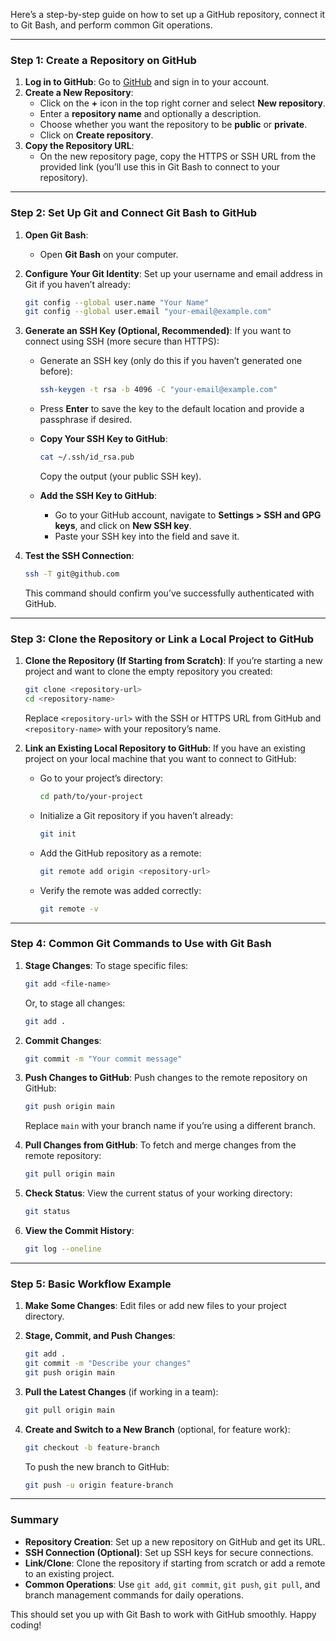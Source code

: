 Here’s a step-by-step guide on how to set up a GitHub repository, connect it to Git Bash, and perform common Git operations.

---

### Step 1: Create a Repository on GitHub

1. **Log in to GitHub**: Go to [GitHub](https://github.com) and sign in to your account.
2. **Create a New Repository**:
   - Click on the **+** icon in the top right corner and select **New repository**.
   - Enter a **repository name** and optionally a description.
   - Choose whether you want the repository to be **public** or **private**.
   - Click on **Create repository**.
3. **Copy the Repository URL**:
   - On the new repository page, copy the HTTPS or SSH URL from the provided link (you’ll use this in Git Bash to connect to your repository).

---

### Step 2: Set Up Git and Connect Git Bash to GitHub

1. **Open Git Bash**:
   - Open **Git Bash** on your computer.

2. **Configure Your Git Identity**:
   Set up your username and email address in Git if you haven’t already:
   ```bash
   git config --global user.name "Your Name"
   git config --global user.email "your-email@example.com"
   ```

3. **Generate an SSH Key (Optional, Recommended)**:
   If you want to connect using SSH (more secure than HTTPS):
   - Generate an SSH key (only do this if you haven’t generated one before):
     ```bash
     ssh-keygen -t rsa -b 4096 -C "your-email@example.com"
     ```
   - Press **Enter** to save the key to the default location and provide a passphrase if desired.
   
   - **Copy Your SSH Key to GitHub**:
     ```bash
     cat ~/.ssh/id_rsa.pub
     ```
     Copy the output (your public SSH key).
   
   - **Add the SSH Key to GitHub**:
     - Go to your GitHub account, navigate to **Settings > SSH and GPG keys**, and click on **New SSH key**.
     - Paste your SSH key into the field and save it.

4. **Test the SSH Connection**:
   ```bash
   ssh -T git@github.com
   ```
   This command should confirm you’ve successfully authenticated with GitHub.

---

### Step 3: Clone the Repository or Link a Local Project to GitHub

1. **Clone the Repository (If Starting from Scratch)**:
   If you’re starting a new project and want to clone the empty repository you created:
   ```bash
   git clone <repository-url>
   cd <repository-name>
   ```
   Replace `<repository-url>` with the SSH or HTTPS URL from GitHub and `<repository-name>` with your repository’s name.

2. **Link an Existing Local Repository to GitHub**:
   If you have an existing project on your local machine that you want to connect to GitHub:
   - Go to your project’s directory:
     ```bash
     cd path/to/your-project
     ```
   - Initialize a Git repository if you haven’t already:
     ```bash
     git init
     ```
   - Add the GitHub repository as a remote:
     ```bash
     git remote add origin <repository-url>
     ```
   - Verify the remote was added correctly:
     ```bash
     git remote -v
     ```

---

### Step 4: Common Git Commands to Use with Git Bash

1. **Stage Changes**:
   To stage specific files:
   ```bash
   git add <file-name>
   ```
   Or, to stage all changes:
   ```bash
   git add .
   ```

2. **Commit Changes**:
   ```bash
   git commit -m "Your commit message"
   ```

3. **Push Changes to GitHub**:
   Push changes to the remote repository on GitHub:
   ```bash
   git push origin main
   ```
   Replace `main` with your branch name if you’re using a different branch.

4. **Pull Changes from GitHub**:
   To fetch and merge changes from the remote repository:
   ```bash
   git pull origin main
   ```

5. **Check Status**:
   View the current status of your working directory:
   ```bash
   git status
   ```

6. **View the Commit History**:
   ```bash
   git log --oneline
   ```

---

### Step 5: Basic Workflow Example

1. **Make Some Changes**:
   Edit files or add new files to your project directory.

2. **Stage, Commit, and Push Changes**:
   ```bash
   git add .
   git commit -m "Describe your changes"
   git push origin main
   ```

3. **Pull the Latest Changes** (if working in a team):
   ```bash
   git pull origin main
   ```

4. **Create and Switch to a New Branch** (optional, for feature work):
   ```bash
   git checkout -b feature-branch
   ```
   To push the new branch to GitHub:
   ```bash
   git push -u origin feature-branch
   ```

---

### Summary

- **Repository Creation**: Set up a new repository on GitHub and get its URL.
- **SSH Connection (Optional)**: Set up SSH keys for secure connections.
- **Link/Clone**: Clone the repository if starting from scratch or add a remote to an existing project.
- **Common Operations**: Use `git add`, `git commit`, `git push`, `git pull`, and branch management commands for daily operations.

This should set you up with Git Bash to work with GitHub smoothly. Happy coding!
